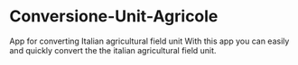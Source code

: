 # Conversione-Unit-Agricole
App for converting Italian agricultural field unit
With this app you can easily and quickly convert the the italian agricultural field unit.
